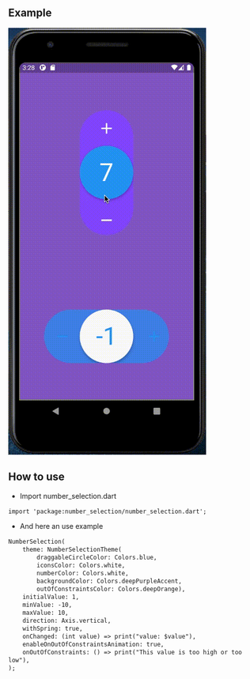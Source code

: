 ## Example

![Demo](doc/demo.gif)

## How to use
- Import number_selection.dart
```
import 'package:number_selection/number_selection.dart';
```
- And here an use example
```
NumberSelection(
    theme: NumberSelectionTheme(
        draggableCircleColor: Colors.blue,
        iconsColor: Colors.white,
        numberColor: Colors.white,
        backgroundColor: Colors.deepPurpleAccent,
        outOfConstraintsColor: Colors.deepOrange),
    initialValue: 1,
    minValue: -10,
    maxValue: 10,
    direction: Axis.vertical,
    withSpring: true,
    onChanged: (int value) => print("value: $value"),
    enableOnOutOfConstraintsAnimation: true,
    onOutOfConstraints: () => print("This value is too high or too low"),
);
```
